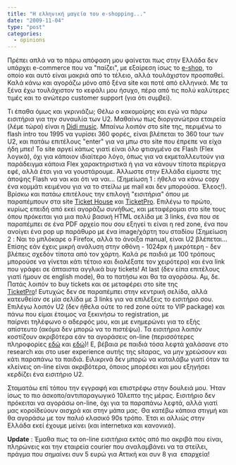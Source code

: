 ```yaml
---
title: "Η ελληνική μαγεία του e-shopping..."
date: "2009-11-04"
type: "post"
categories:
  - opinions
---
```


Πρέπει απλά να το πάρω απόφαση μου φαίνεται πως στην Ελλάδα δεν υπάρχει e-commerce που να "παίζει", με εξαίρεση ίσως το [e-shop](http://www.e-shop.gr/ "e-shop.gr"), το οποίο και αυτό είναι μακριά από το τέλειο, αλλά τουλάχιστον προσπαθεί. Καλά κάνω και αγοράζω μόνο από ξένα site και ποτέ από ελληνικά. Με τα ξένα έχω τουλάχιστον το κεφάλι μου ήσυχο, πέρα από τις πολύ καλύτερες τιμές και το ανώτερο customer support (για ότι συμβεί).

Τι έπαθα όμως και γκρινιάζω; Θέλω ο κακομοίρης και εγώ να πάρω εισιτήρια για την συναυλία των U2. Μαθαίνω πως διοργανώτρια εταιρεία (λέμε τώρα) είναι η [Didi music](http://www.didimusic.gr/ "Didi music"). Μπαίνω λοιπόν στο site της, περιμένω το flash intro του 1995 να γυρίσει 360 φορές, είναι βλέπεται το 360 tour των U2, και πατάω επιτέλους "enter" για να μπω στο site που έπρεπε να είχα ήδη μπει! Το site αργεί κάπως γιατί είναι όλο φτιαγμένο σε Flash (Flex λογικά), όχι για κάποιον ιδιαίτερο λόγο, όπως για να εκμεταλλευτούν για παράδειγμα κάποια Flex χαρακτηριστικά ή για να κάνουν τίποτα περίεργα εφέ, αλλά έτσι για να γουστάρουμε. Άλλωστε στην Ελλάδα είμαστε της άποψης Flash να ναι και ότι να ναι... (Σημείωση 1 : ήθελα να κάνω copy ένα κομμάτι κειμένου για να το στείλω με mail και δεν μπορούσα. Έλεος!). Βρίσκω και πατάω επιτέλους την επιλογή "εισιτήρια" όπου με παραπέμπουν στα site [Ticket House](http://www.tickethouse.gr/home/ "TicketHouse") και [TicketPro](http://www.ticketpro.gr/home/ "TicketPro"). Επιλέγω το πρώτο, κυρίως επειδή από εκεί αγοράζω συνήθως, και μεταφέρομαι στο site τους όπου πρόκειται για μια πολύ βασική HTML σελίδα με 3 links, ένα που σε παραπέμπει σε ένα PDF αρχείο που σου εξηγεί τι είναι η red zone, ένα που ανοίγει ένα pop up παράθυρο με ένα image/χάρτη του σταδίου (Σημείωση 2 : Nαι το μπλόκαρε ο Firefox, αλλά το άνοιξα manual, είναι U2 βλέπεται... Επίσης εάν έχεις μικρή ανάλυση στην οθόνη - 1024px ή μικρότερη - δεν βλέπεις σχεδόν τίποτα από τον χάρτη. Καλά ρε παιδιά με 100 τρόπους μπορούσε να γίνεται κάτι τέτοιο και διαλέξατε τον χειρότερο) και ένα link που γράφει σε άπταιστα αγγλικά buy tickets! At last (δεν είπα επιτέλους γιατί ήμουν σε english mode), θα το πατήσω και θα τα αγοράσω. Αμ, δε. Πατάς λοιπόν το buy tickets και σε μεταφέρει στο site της [TicketPro](https://shop.ticketpro.gr/searchres.asp "TicketPro")! Ευτυχώς δεν σε παραπέμπει στην κεντρική σελίδα, αλλά κατευθείαν σε μία σελίδα με 3 links για να επιλέξεις το εισιτήριο σου. Επιλέγω λοιπόν U2 (δεν ήθελα ούτε το red zone ούτε το VIP package) και πάνω που είμαι έτοιμος να ξεκινήσω το registration, με παίρνει τηλέφωνο ο αδερφός μου, και με ενημερώνει για το εξής απίστευτο (ακόμα δεν μπορώ να το πιστέψω). Τα εισιτήρια λοιπόν κοστίζουν ακριβότερα εάν τα αγοράσεις on-line (περισσότερες πληροφορίες [εδώ](http://www.noiz.gr/index.php?topic=171599.0 "Noiz") και [εδώ](http://news247.gr/a/4!108094 "news 274"))! Ε, βέβαια ρε παιδιά τόσα λεφτά χαλάσανε στο research και στο user experience αυτής της sitαρας, να μην χρεώσουν και κάτι παραπάνω τα παιδιά. Ειλικρινά δεν μπορώ να καταλάβω γιατί όταν τα κλείνεις on-line είναι ακριβότερα, όποιος μπορέσει και μου εξηγήσει κερδίζει ένα εισιτήριο U2.

Σταματάω επί τόπου την εγγραφή και επιστρέφω στην δουλειά μου. Ήταν ίσως το πιο άσκοπο/αντιπαραγωγικό 10λεπτο της μέρας. Εισιτήριο δεν πρόκειται να αγοράσω on-line, όχι για τα παραπάνω λεφτά, αλλά γιατί μας κοροϊδεύουν αισχρά και στην μάπα μας. Θα κατέβω κάποια στιγμή και θα αγοράσω με τον παλιό κλασικό 90s τρόπο. Έτσι κι αλλιώς στην Ελλάδα εκεί έχουμε μείνει (και internetικα και κανονικά).

**Update** : Έμαθα πως τα on-line εισιτήρια εκτός από πιο ακριβά που είναι, πληρώνεις και την εταιρεία courier που αναλαμβάνει να τα στείλει, πράγμα που σημαίνει συν 5 ευρώ για Αττική και συν 8 για  επαρχεία!
